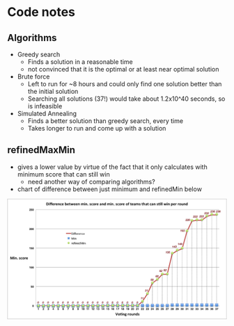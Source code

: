 # Code notes

## Algorithms
- Greedy search
    - Finds a solution in a reasonable time
    - not convinced that it is the optimal or at least near optimal solution
- Brute force
    - Left to run for ~8 hours and could only find one solution better than the initial solution
    - Searching all solutions (37!) would take about 1.2x10^40 seconds, so is infeasible
- Simulated Annealing
    - Finds a better solution than greedy search, every time
    - Takes longer to run and come up with a solution
    
## refinedMaxMin
- gives a lower value by virtue of the fact that it only calculates with minimum score that can still win
    - need another way of comparing algorithms?
- chart of difference between just minimum and refinedMin below

![difference](https://raw.githubusercontent.com/iainrj/FinalYearProject/master/code/difference_MinvsRefinedMin.png)
